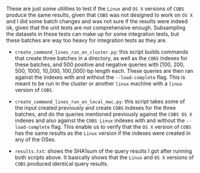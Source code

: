 These are just some utilities to test if the `Linux` and `OS X` versions of `COBS` produce the same results, given that
`COBS` was not designed to work on `OS X` and I did some batch changes and was not sure if the results were indeed ok,
given that the unit tests are not comprehensive enough. Subsampling the datasets in these tests can make up for some
integration tests, but these batches are way too heavy for integration tests as they are.

* `create_command_lines_run_on_cluster.py`: this script builds commands that create three batches in a directory, as
well as the `COBS` indexes for these batches, and 500 positive and negative queries with [100, 200, 500, 1000, 10_000, 100_000]-bp length each. These
queries are then ran against the indexes with and without the `--load-complete` flag. This is meant to be run in the
cluster or another `linux` machine with a `linux` version of `COBS`.

* `create_command_lines_run_on_local_mac.py`: this script takes some of the input created previously and create
`COBS` indexes for the three batches, and do the queries mentioned previously against the `COBS OS X` indexes and also
against the `COBS Linux` indexes with and without the `--load-complete` flag. This enable us to verify that the `OS X`
version of `COBS` has the same results as the `Linux` version if the indexes were created in any of the OSes.

* `results.txt`: shows the SHA1sum of the query results I got after running both scripts above. It basically shows that
the `Linux` and `OS X` versions of `COBS` produced identical query results.
